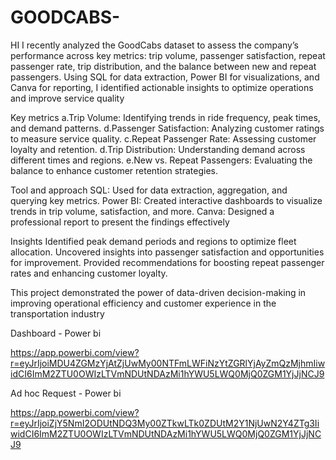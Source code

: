 # GOODCABS-
HI
I recently analyzed the GoodCabs dataset to assess the company’s performance across key metrics: trip volume, passenger satisfaction, repeat passenger rate, trip distribution, and the balance between new and repeat passengers. Using SQL for data extraction, Power BI for visualizations, and Canva for reporting, I identified actionable insights to optimize operations and improve service quality

Key metrics 
a.Trip Volume: Identifying trends in ride frequency, peak times, and demand patterns.
d.Passenger Satisfaction: Analyzing customer ratings to measure service quality.
c.Repeat Passenger Rate: Assessing customer loyalty and retention.
d.Trip Distribution: Understanding demand across different times and regions.
e.New vs. Repeat Passengers: Evaluating the balance to enhance customer retention strategies.

Tool and approach
SQL: Used for data extraction, aggregation, and querying key metrics.
Power BI: Created interactive dashboards to visualize trends in trip volume, satisfaction, and more.
Canva: Designed a professional report to present the findings effectively

Insights
Identified peak demand periods and regions to optimize fleet allocation.
Uncovered insights into passenger satisfaction and opportunities for improvement.
Provided recommendations for boosting repeat passenger rates and enhancing customer loyalty.

This project demonstrated the power of data-driven decision-making in improving operational efficiency and customer experience in the transportation industry

Dashboard - Power bi 

https://app.powerbi.com/view?r=eyJrIjoiMDU4ZGMzYjAtZjUwMy00NTFmLWFiNzYtZGRlYjAyZmQzMjhmIiwidCI6ImM2ZTU0OWIzLTVmNDUtNDAzMi1hYWU5LWQ0MjQ0ZGM1YjJjNCJ9

Ad hoc Request - Power bi

https://app.powerbi.com/view?r=eyJrIjoiZjY5NmI2ODUtNDQ3My00ZTkwLTk0ZDUtM2Y1NjUwN2Y4ZTg3IiwidCI6ImM2ZTU0OWIzLTVmNDUtNDAzMi1hYWU5LWQ0MjQ0ZGM1YjJjNCJ9




